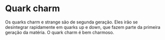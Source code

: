 # Quark charm

Os quarks charm e strange são de segunda geração. Eles irão se desintegrar
rapidamente em quarks up e down, que fazem parte da primeira geração da matéria.
O quark charm é bem charmoso.
